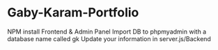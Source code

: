 # Gaby-Karam-Portfolio
NPM install Frontend & Admin Panel
Import DB to phpmyadmin with a database name called gk
Update your information in server.js/Backend
